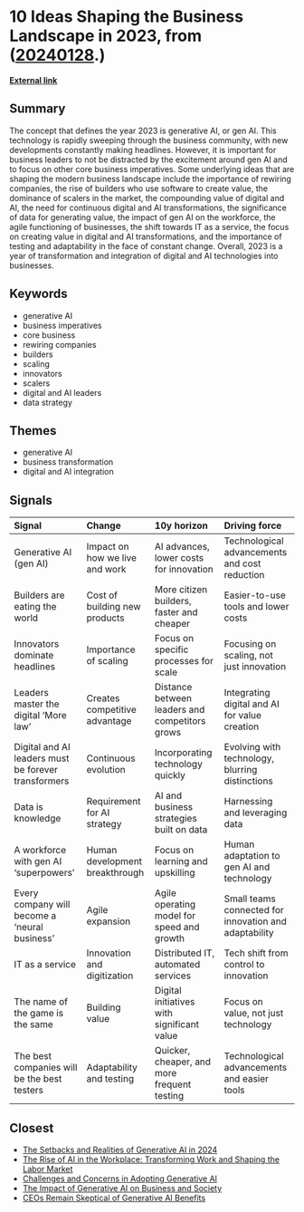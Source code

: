 # __10 Ideas Shaping the Business Landscape in 2023__, from ([20240128](https://kghosh.substack.com/p/20240128).)

__[External link](https://www.mckinsey.com/capabilities/mckinsey-digital/our-insights/ten-unsung-digital-and-ai-ideas-shaping-business?stcr=1A960BE6F70641558E007A8186850401&cid=other-eml-alt-mip-mck&hlkid=a8fdc2ccd9e942d0a59f715b21d57aee&hctky=11456228&hdpid=6cadf31a-accb-460d-be4f-5fd25e3432d0)__



## Summary

The concept that defines the year 2023 is generative AI, or gen AI. This technology is rapidly sweeping through the business community, with new developments constantly making headlines. However, it is important for business leaders to not be distracted by the excitement around gen AI and to focus on other core business imperatives. Some underlying ideas that are shaping the modern business landscape include the importance of rewiring companies, the rise of builders who use software to create value, the dominance of scalers in the market, the compounding value of digital and AI, the need for continuous digital and AI transformations, the significance of data for generating value, the impact of gen AI on the workforce, the agile functioning of businesses, the shift towards IT as a service, the focus on creating value in digital and AI transformations, and the importance of testing and adaptability in the face of constant change. Overall, 2023 is a year of transformation and integration of digital and AI technologies into businesses.

## Keywords

* generative AI
* business imperatives
* core business
* rewiring companies
* builders
* scaling
* innovators
* scalers
* digital and AI leaders
* data strategy

## Themes

* generative AI
* business transformation
* digital and AI integration

## Signals

| Signal                                              | Change                         | 10y horizon                                    | Driving force                                         |
|:----------------------------------------------------|:-------------------------------|:-----------------------------------------------|:------------------------------------------------------|
| Generative AI (gen AI)                              | Impact on how we live and work | AI advances, lower costs for innovation        | Technological advancements and cost reduction         |
| Builders are eating the world                       | Cost of building new products  | More citizen builders, faster and cheaper      | Easier-to-use tools and lower costs                   |
| Innovators dominate headlines                       | Importance of scaling          | Focus on specific processes for scale          | Focusing on scaling, not just innovation              |
| Leaders master the digital ‘More law’               | Creates competitive advantage  | Distance between leaders and competitors grows | Integrating digital and AI for value creation         |
| Digital and AI leaders must be forever transformers | Continuous evolution           | Incorporating technology quickly               | Evolving with technology, blurring distinctions       |
| Data is knowledge                                   | Requirement for AI strategy    | AI and business strategies built on data       | Harnessing and leveraging data                        |
| A workforce with gen AI ‘superpowers’               | Human development breakthrough | Focus on learning and upskilling               | Human adaptation to gen AI and technology             |
| Every company will become a ‘neural business’       | Agile expansion                | Agile operating model for speed and growth     | Small teams connected for innovation and adaptability |
| IT as a service                                     | Innovation and digitization    | Distributed IT, automated services             | Tech shift from control to innovation                 |
| The name of the game is the same                    | Building value                 | Digital initiatives with significant value     | Focus on value, not just technology                   |
| The best companies will be the best testers         | Adaptability and testing       | Quicker, cheaper, and more frequent testing    | Technological advancements and easier tools           |

## Closest

* [The Setbacks and Realities of Generative AI in 2024](cab076719e173aa2eee9c4773a4559cd)
* [The Rise of AI in the Workplace: Transforming Work and Shaping the Labor Market](cdb77fee7b2001c995ad4a078b38eb36)
* [Challenges and Concerns in Adopting Generative AI](6a8633d1148eb442435b9f6bca735ad3)
* [The Impact of Generative AI on Business and Society](aa811fcb765939e9ead9542accd38a5b)
* [CEOs Remain Skeptical of Generative AI Benefits](b8909c2388e72001592ed4fc902a20c9)